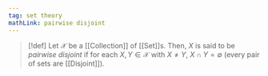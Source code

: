```yaml
---
tag: set theory
mathLink: pairwise disjoint
---
```

>[!def]
>Let $\mathcal{X}$ be a [[Collection]] of [[Set]]s. Then, $X$ is said to be *pairwise disjoint* if for each $X,Y\in \mathcal{X}$ with $X≠Y$, $X\cap Y = \emptyset$ (every pair of sets are [[Disjoint]]).

